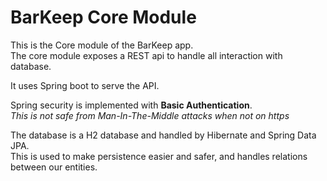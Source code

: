 # BarKeep Core Module

This is the Core module of the BarKeep app.\
The core module exposes a REST api to handle all interaction with database.

It uses Spring boot to serve the API.

Spring security is implemented with **Basic Authentication**.\
*This is not safe from Man-In-The-Middle attacks when not on https*

The database is a H2 database and handled by Hibernate and Spring Data JPA.\
This is used to make persistence easier and safer, and handles relations between our entities.
